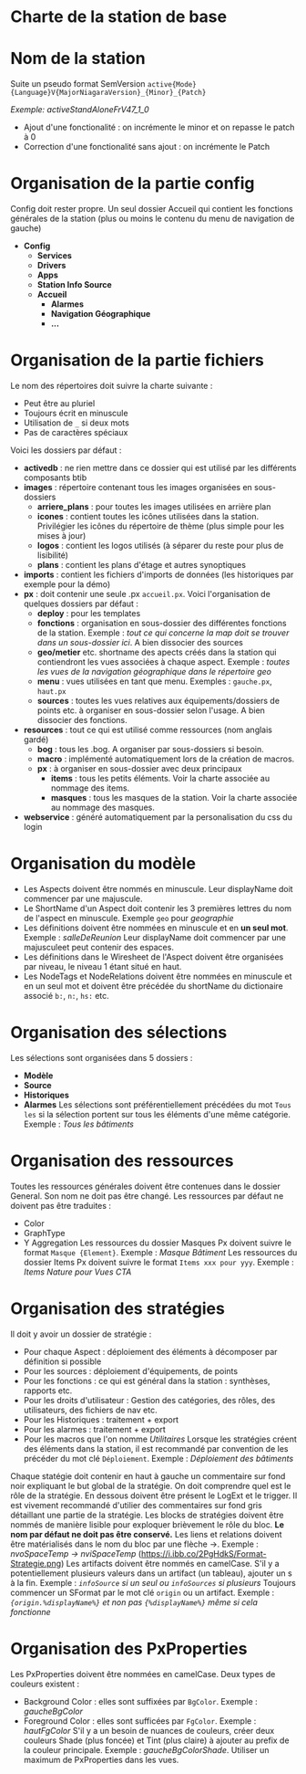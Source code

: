 # Charte de la station de base

# Nom de la station
Suite un pseudo format SemVersion
`active{Mode}{Language}V{MajorNiagaraVersion}_{Minor}_{Patch}`

*Exemple: activeStandAloneFrV47_1_0*

* Ajout d'une fonctionalité : on incrémente le minor et on repasse le patch à 0
* Correction d'une fonctionalité sans ajout : on incrémente le Patch

# Organisation de la partie config
Config doit rester propre.
Un seul dossier Accueil qui contient les fonctions générales de la station (plus ou moins le contenu du menu de navigation de gauche)

* **Config**
    * **Services**
    * **Drivers**
    * **Apps**
    * **Station Info Source**
    * **Accueil**
        * **Alarmes**
        * **Navigation Géographique**
        * **...**

# Organisation de la partie fichiers
Le nom des répertoires doit suivre la charte suivante : 
* Peut être au pluriel
* Toujours écrit en minuscule
* Utilisation de `_` si deux mots
* Pas de caractères spéciaux

Voici les dossiers par défaut :
* **activedb** : ne rien mettre dans ce dossier qui est utilisé par les différents composants btib
* **images** : répertoire contenant tous les images organisées en sous-dossiers
    * **arriere_plans** : pour toutes les images utilisées en arrière plan 
    * **icones** : contient toutes les icônes utilisées dans la station. Privilégier les icônes du répertoire de thème (plus simple pour les mises à jour)
    * **logos** : contient les logos utilisés (à séparer du reste pour plus de lisibilité)
    * **plans** : contient les plans d'étage et autres synoptiques
* **imports** : contient les fichiers d'imports de données (les historiques par exemple pour la démo)
* **px** : doit contenir une seule .px `accueil.px`. Voici l'organisation de quelques dossiers par défaut : 
    * **deploy** : pour les templates
    * **fonctions** : organisation en sous-dossier des différentes fonctions de la station. Exemple : *tout ce qui concerne la map doit se trouver dans un sous-dossier ici*. A bien dissocier des sources
    * **geo/metier** etc. shortname des apects créés dans la station qui contiendront les vues associées à chaque aspect. Exemple : *toutes les vues de la navigation géographique dans le répertoire geo*
    * **menu** : vues utilisées en tant que menu. Exemples : `gauche.px`, `haut.px`
    * **sources** : toutes les vues relatives aux équipements/dossiers de points etc. à organiser en sous-dossier selon l'usage. A bien dissocier des fonctions.
* **resources** : tout ce qui est utilisé comme ressources (nom anglais gardé)
    * **bog** : tous les .bog. A organiser par sous-dossiers si besoin.
    * **macro** : implémenté automatiquement lors de la création de macros.
    * **px** : à organiser en sous-dossier avec deux principaux
        * **items** : tous les petits éléments. Voir la charte associée au nommage des items.
        * **masques** : tous les masques de la station. Voir la charte associée au nommage des masques.
* **webservice** : généré automatiquement par la personalisation du css du login

# Organisation du modèle
* Les Aspects doivent être nommés en minuscule. Leur displayName doit commencer par une majuscule.
* Le ShortName d'un Aspect doit contenir les 3 premières lettres du nom de l'aspect en minuscule. Exemple `geo` pour *geographie*
* Les définitions doivent être nommées en minuscule et en **un seul mot**. Exemple : *salleDeReunion* Leur displayName doit commencer par une majusculeet peut contenir des espaces.
* Les définitions dans le Wiresheet de l'Aspect doivent être organisées par niveau, le niveau 1 étant situé en haut.
* Les NodeTags et NodeRelations doivent être nommées en minuscule et en un seul mot et doivent être précédée du shortName du dictionaire associé `b:`, `n:`, `hs:` etc.

# Organisation des sélections
Les sélections sont organisées dans 5 dossiers : 
* **Modèle**
* **Source**
* **Historiques**
* **Alarmes**
Les sélections sont préférentiellement précédées du mot `Tous les` si la sélection portent sur tous les éléments d'une même catégorie. Exemple : *Tous les bâtiments*

# Organisation des ressources
Toutes les ressources générales doivent être contenues dans le dossier General. Son nom ne doit pas être changé.
Les ressources par défaut ne doivent pas être traduites : 
* Color
* GraphType
* Y Aggregation 
Les ressources du dossier Masques Px doivent suivre le format `Masque {Element}`. Exemple : *Masque Bâtiment*
Les ressources du dossier Items Px doivent suivre le format `Items xxx pour yyy`. Exemple : *Items Nature pour Vues CTA*

# Organisation des stratégies
Il doit y avoir un dossier de stratégie : 
* Pour chaque Aspect : déploiement des éléments à décomposer par définition si possible 
* Pour les sources : déploiement d'équipements, de points
* Pour les fonctions : ce qui est général dans la station : synthèses, rapports etc.
* Pour les droits d'utilisateur : Gestion des catégories, des rôles, des utilisateurs, des fichiers de nav etc.
* Pour les Historiques : traitement + export
* Pour les alarmes : traitement + export
* Pour les macros que l'on nomme *Utilitaires*
Lorsque les stratégies créent des éléments dans la station, il est recommandé par convention de les précéder du mot clé `Déploiement`. Exemple : *Déploiement des bâtiments*

Chaque statégie doit contenir en haut à gauche un commentaire sur fond noir expliquant le but global de la stratégie. On doit comprendre quel est le rôle de la stratégie.
En dessous doivent être présent le LogExt et le trigger. Il est vivement recommandé d'utilier des commentaires sur fond gris détaillant une partie de la stratégie.
Les blocks de stratégies doivent être nommés de manière lisible pour exploquer brièvement le rôle du bloc. **Le nom par défaut ne doit pas être conservé.**
Les liens et relations doivent être matérialisés dans le nom du bloc par une flèche ->. Exemple : *nvoSpaceTemp -> nviSpaceTemp*
(https://i.ibb.co/2PgHdkS/Format-Strategie.png)
Les artifacts doivent être nommés en camelCase. S'il y a potentiellement plusieurs valeurs dans un artifact (un tableau), ajouter un s à la fin. Exemple : *`infoSource` si un seul ou `infoSources` si plusieurs*
Toujours commencer un SFormat par le mot clé `origin` ou un artifact. Exemple : *`{origin.%displayName%}` et non pas `{%displayName%}` même si cela fonctionne*

# Organisation des PxProperties
Les PxProperties doivent être nommées en camelCase.
Deux types de couleurs existent : 
* Background Color : elles sont suffixées par `BgColor`. Exemple : *gaucheBgColor* 
* Foreground Color : elles sont sufficées par `FgColor`. Exemple : *hautFgColor*
S'il y a un besoin de nuances de couleurs, créer deux couleurs Shade (plus foncée) et Tint (plus claire) à ajouter au prefix de la couleur principale. Exemple : *gaucheBgColorShade*.
Utiliser un maximum de PxProperties dans les vues.